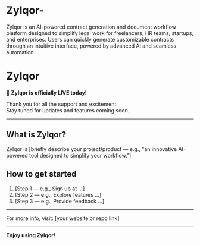 # Zylqor-
Zylqor is an AI-powered contract generation and document workflow platform designed to simplify legal work for freelancers, HR teams, startups, and enterprises. Users can quickly generate customizable contracts through an intuitive interface, powered by advanced AI and seamless automation.


# Zylqor

🚀 **Zylqor is officially LIVE today!**

Thank you for all the support and excitement.  
Stay tuned for updates and features coming soon.

---

## What is Zylqor?

Zylqor is [briefly describe your project/product — e.g., "an innovative AI-powered tool designed to simplify your workflow."]

## How to get started

1. [Step 1 — e.g., Sign up at ...]
2. [Step 2 — e.g., Explore features ...]
3. [Step 3 — e.g., Provide feedback ...]

---

For more info, visit: [your website or repo link]

---

**Enjoy using Zylqor!**
